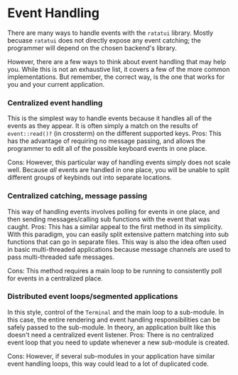 # Event Handling

There are many ways to handle events with the `ratatui` library. Mostly becuase `ratatui` does not
directly expose any event catching; the programmer will depend on the chosen backend's library.

However, there are a few ways to think about event handling that may help you. While this is not an
exhaustive list, it covers a few of the more common implementations. But remember, the correct way,
is the one that works for you and your current application.

### Centralized event handling

This is the simplest way to handle events because it handles all of the events as they appear. It is
often simply a match on the results of `event::read()?` (in crossterm) on the different supported
keys. Pros: This has the advantage of requiring no message passing, and allows the programmer to
edit all of the possible keyboard events in one place.

Cons: However, this particular way of handling events simply does not scale well. Because _all_
events are handled in one place, you will be unable to split different groups of keybinds out into
separate locations.

### Centralized catching, message passing

This way of handling events involves polling for events in one place, and then sending
messages/calling sub functions with the event that was caught. Pros: This has a similar appeal to
the first method in its simplicity. With this paradigm, you can easily split extensive pattern
matching into sub functions that can go in separate files. This way is also the idea often used in
basic multi-threaded applications because message channels are used to pass multi-threaded safe
messages.

Cons: This method requires a main loop to be running to consistently poll for events in a
centralized place.

### Distributed event loops/segmented applications

In this style, control of the `Terminal` and the main loop to a sub-module. In this case, the entire
rendering and event handling responsibilities can be safely passed to the sub-module. In theory, an
application built like this doesn't need a centralized event listener. Pros: There is no centralized
event loop that you need to update whenever a new sub-module is created.

Cons: However, if several sub-modules in your application have similar event handling loops, this
way could lead to a lot of duplicated code.
